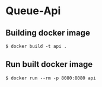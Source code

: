 # Queue-Api

## Building docker image

```$ docker build -t api .```

## Run built docker image

```$ docker run --rm -p 8080:8080 api```